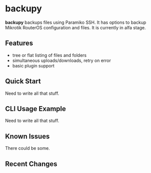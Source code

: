 backupy
========

**backupy** backups files using Paramiko SSH. It has options to backup Mikrotik RouterOS configuration and files. It is currently in alfa stage.

Features
------------

- tree or flat listing of files and folders
- simultaneous uploads/downloads, retry on error
- basic plugin support


Quick Start
-----------

Need to write all that stuff.

CLI Usage Example
-----------------

Need to write all that stuff.

Known Issues
------------

There could be some.


Recent Changes
--------------

 

